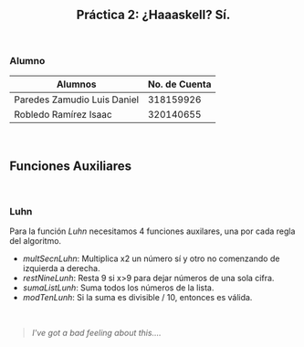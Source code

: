 <h2 align='center'>
  Práctica 2: ¿Haaaskell? Sí. 
</h2>

<br>

### Alumno

| Alumnos                     | No. de Cuenta |
| --------------------------- | ------------- |
| Paredes Zamudio Luis Daniel | 318159926     |
| Robledo Ramírez Isaac       | 320140655     |

<br>

## Funciones Auxiliares

<br>

### Luhn

Para la función _Luhn_ necesitamos 4 funciones auxilares, una por cada regla del algoritmo. 

- _multSecnLuhn_: Multiplica x2 un número sí y otro no comenzando de izquierda a derecha.
- _restNineLunh_: Resta 9 si x>9 para dejar números de una sola cifra.
- _sumaListLunh_: Suma todos los números de la lista. 
- _modTenLunh_:  Si la suma es divisible / 10, entonces es válida. 

<br>

> _I've got a bad feeling about this...._

